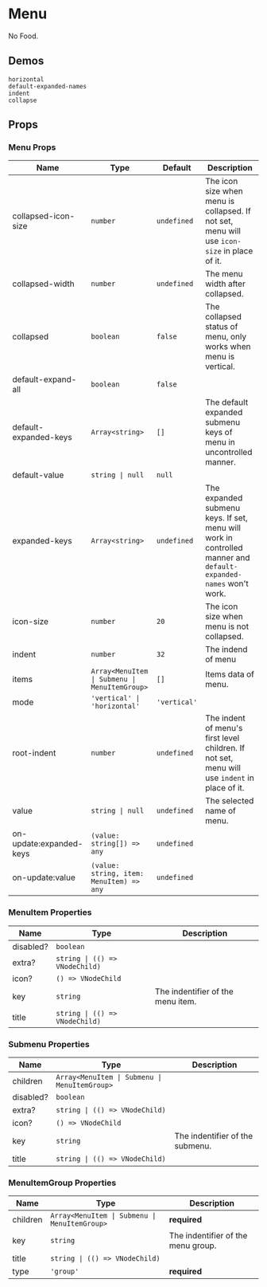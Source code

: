 # Menu

<!--single-column-->

No Food.

## Demos

```demo
horizontal
default-expanded-names
indent
collapse
```

## Props

### Menu Props

| Name | Type | Default | Description |
| --- | --- | --- | --- |
| collapsed-icon-size | `number` | `undefined` | The icon size when menu is collapsed. If not set, menu will use `icon-size` in place of it. |
| collapsed-width | `number` | `undefined` | The menu width after collapsed. |
| collapsed | `boolean` | `false` | The collapsed status of menu, only works when menu is vertical. |
| default-expand-all | `boolean` | `false` |  |
| default-expanded-keys | `Array<string>` | `[]` | The default expanded submenu keys of menu in uncontrolled manner. |
| default-value | `string \| null` | `null` |  |
| expanded-keys | `Array<string>` | `undefined` | The expanded submenu keys. If set, menu will work in controlled manner and `default-expanded-names` won't work. |
| icon-size | `number` | `20` | The icon size when menu is not collapsed. |
| indent | `number` | `32` | The indend of menu |
| items | `Array<MenuItem \| Submenu \| MenuItemGroup>` | `[]` | Items data of menu. |
| mode | `'vertical' \| 'horizontal'` | `'vertical'` |  |
| root-indent | `number` | `undefined` | The indent of menu's first level children. If not set, menu will use `indent` in place of it. |
| value | `string \| null` | `undefined` | The selected name of menu. |
| on-update:expanded-keys | `(value: string[]) => any` | `undefined` |  |
| on-update:value | `(value: string, item: MenuItem) => any` | `undefined` |  |

### MenuItem Properties

| Name | Type | Description |
| --- | --- | --- |
| disabled? | `boolean` |  |
| extra? | `string \| (() => VNodeChild)` |  |
| icon? | `() => VNodeChild` |  |
| key | `string` | The indentifier of the menu item. |
| title | `string \| (() => VNodeChild)` |  |

### Submenu Properties

| Name | Type | Description |
| --- | --- | --- |
| children | `Array<MenuItem \| Submenu \| MenuItemGroup>` |  |
| disabled? | `boolean` |  |
| extra? | `string \| (() => VNodeChild)` |  |
| icon? | `() => VNodeChild` |  |
| key | `string` | The indentifier of the submenu. |
| title | `string \| (() => VNodeChild)` |  |

### MenuItemGroup Properties

| Name | Type | Description |
| --- | --- | --- |
| children | `Array<MenuItem \| Submenu \| MenuItemGroup>` | **required** |
| key | `string` | The indentifier of the menu group. |
| title | `string \| (() => VNodeChild)` |  |
| type | `'group'` | **required** |
